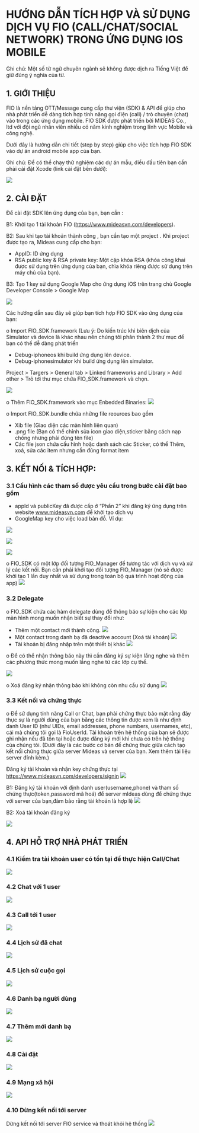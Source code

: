 # HƯỚNG DẪN TÍCH HỢP VÀ SỬ DỤNG DỊCH VỤ FIO (CALL/CHAT/SOCIAL NETWORK) TRONG ỨNG DỤNG IOS MOBILE
Ghi chú: Một số từ ngữ chuyên ngành sẽ không được dịch ra Tiếng Việt để giữ đúng ý nghĩa của từ.

## 1.	GIỚI THIỆU
FIO là nền tảng OTT/Message cung cấp thư viện (SDK) & API để giúp cho nhà phát triển dễ dàng tích hợp tính năng gọi điện (call) / trò chuyện (chat) vào trong các ứng dụng mobile.
FIO SDK được phát triển bởi MIDEAS Co., ltd với đội ngũ nhân viên nhiều có năm kinh nghiệm trong lĩnh vực Mobile và công nghệ.

Dưới đây là hướng dẫn chi tiết (step by step) giúp cho việc tích hợp FIO SDK vào dự án android mobile app của bạn.

Ghi chú: Để có thể chạy thử nghiệm các dự án mẫu, điều đầu tiên bạn cần phải cài đặt Xcode (link cài đặt bên dưới): 

![](https://s32.postimg.org/fiun82h9x/Screen_Shot_2016_07_29_at_9_25_50_AM.png)

## 2.	CÀI ĐẶT
Để cài đặt SDK lên ứng dụng của bạn, bạn cần :

B1: Khởi tạo 1 tài khoản FIO (https://www.mideasvn.com/developers). 

B2: Sau khi tạo tài khoản thành công , bạn cần tạo một project . Khi project được tạo ra, Mideas cung cấp cho bạn:
-	AppID: ID ứng dụng
-	RSA public key & RSA private key: Một cặp khóa RSA (khóa công khai được sử dụng trên ứng dụng của bạn, chìa khóa riêng được sử dụng trên máy chủ của bạn).

B3: Tạo 1 key sử dụng Google Map cho ứng dụng iOS trên trang chủ Google Developer Console > Google Map

![](https://s31.postimg.org/d3y839xkr/Untitled.png)

Các hướng dẫn sau đây sẽ giúp bạn tích hợp FIO SDK vào ứng dụng của bạn:

o	Import FIO_SDK.framework (Lưu ý: Do kiến trúc khi biên dịch của Simulator và device là khác nhau nên chúng tôi phân thành 2 thư mục để bạn có thể dễ dàng phát triển 
-	Debug-iphoneos khi build ứng dụng lên device.
-	Debug-iphonesimulator khi build ứng dụng lên simulator.

Project > Targers > General tab > Linked frameworks and Library > Add other > Trỏ tới thư mục chứa FIO_SDK.framework và chọn.

![](https://s31.postimg.org/cm6dqlzzf/Untitled.png)

o	Thêm FIO_SDK.framework vào mục Enbedded Binaries:
![](https://s31.postimg.org/uketj2d17/Untitled.png)

o	Import FIO_SDK.bundle chứa những file reources bao gồm
-	Xib file (Giao diện các màn hình liên quan)
-	.png file (Bạn có thể chỉnh sửa icon giao diện,sticker bằng cách nạp chồng nhưng phải đúng tên file)
-	Các file json chứa cấu hình hoặc danh sách các Sticker, có thể Thêm, xoá, sửa các item nhưng cần đúng format item

## 3.	KẾT NỐI & TÍCH HỢP:
### 3.1	Cấu hình các tham số được yêu cầu trong bước cài đặt bao gồm
-	appId và publicKey đã được cấp ở “Phần 2” khi đăng ký ứng dụng trên website www.mideasvn.com để khởi tạo dịch vụ
-	GoogleMap key cho việc load bản đồ.
Ví dụ:

![](https://s32.postimg.org/4ntydrxtx/Screen_Shot_2016_07_29_at_9_04_03_AM.png)

![](https://s32.postimg.org/vinldvved/Screen_Shot_2016_07_29_at_9_04_18_AM.png)

![](https://s32.postimg.org/xs1f2dm9h/Screen_Shot_2016_07_29_at_9_04_27_AM.png)

o	FIO_SDK có một lớp đối tượng FIO_Manager để tương tác với dịch vụ và xử lý các kết nối. Bạn cần phải khởi tạo đối tượng FIO_Manager (nó sẽ được khởi tạo 1 lần duy nhất và sử dụng trong toàn bộ quá trình hoạt động của app)
![](https://s31.postimg.org/ktlsxui2j/Screen_Shot_2016_07_29_at_9_06_26_AM.png)

### 3.2	Delegate
o	FIO_SDK chứa các hàm delegate dùng để thông báo sự kiện cho các lớp màn hình mong muốn nhận biết sự thay đổi như:
+ Thêm một contact mới thành công.
![](https://s32.postimg.org/63brvhf4l/Screen_Shot_2016_07_29_at_9_07_42_AM.png)
+ Một contact trong danh bạ đã deactive account (Xoá tài khoản)
![](https://s32.postimg.org/b5gj8rs51/Screen_Shot_2016_07_29_at_9_08_39_AM.png)
+ Tài khoản bị đăng nhập trên một thiết bị khác
![](https://s31.postimg.org/69i1p4ptn/Screen_Shot_2016_07_29_at_9_09_25_AM.png)

o	Để có thể nhận thông báo này thì cần đăng ký sự kiện lắng nghe và thêm các phương thức mong muốn lắng nghe từ các lớp cụ thể.

![](https://s31.postimg.org/mhy9ynoe3/Screen_Shot_2016_07_29_at_9_10_00_AM.png)

o	Xoá đăng ký nhận thông báo khi không còn nhu cầu sử dụng
![](https://s32.postimg.org/3z4lby2ol/Screen_Shot_2016_07_29_at_9_10_21_AM.png)

### 3.3	Kết nối và chứng thực
o	Để sử dụng tính năng Call or Chat, bạn phải chứng thực bảo mật rằng đây thực sự là người dùng của bạn bằng các thông tin được xem là như định danh User ID (như UIDs, email addresses, phone numbers, usernames, etc), cái mà chúng tôi gọi là FioUserId. Tài khoản trên hệ thống của bạn sẽ được ghi nhận nếu đã tồn tại hoặc được đăng ký mới khi chưa có trên hệ thống của chúng tôi. (Dưới đây là các bước cơ bản để chứng thực giữa cách tạọ kết nối chứng thực giữa server Mideas và server của bạn. Xem thêm tài liệu server đính kèm.)

Đăng ký tài khoản và nhận key chứng thực tại https://www.mideasvn.com/developers/signin
![](https://s31.postimg.org/9zt2nd9az/Screen_Shot_2016_07_26_at_2_57_22_PM.png)

B1: Đăng ký tài khoản với định danh user(username,phone) và tham số chứng thực(token,password mã hoá) để server mIdeas dùng để chứng thực với server của bạn,đảm bảo rằng tài khoản là hợp lệ
![](https://s31.postimg.org/hrhp26f6z/Screen_Shot_2016_07_29_at_9_15_48_AM.png)

B2: Xoá tài khoản đăng ký

![](https://s31.postimg.org/gh2f70knf/Screen_Shot_2016_07_29_at_9_16_32_AM.png)

## 4.	API HỖ TRỢ NHÀ PHÁT TRIỂN
### 4.1	Kiểm tra tài khoản user có tồn tại để thực hiện Call/Chat
![](https://s31.postimg.org/7wcb7ml3f/Screen_Shot_2016_07_29_at_9_17_40_AM.png)
### 4.2	Chat với 1 user
![](https://s32.postimg.org/cmun467vp/Screen_Shot_2016_07_29_at_9_18_30_AM.png)
### 4.3	Call tới 1 user
![](https://s31.postimg.org/c8xj3xjej/Screen_Shot_2016_07_29_at_9_19_17_AM.png)
### 4.4	Lịch sử đã chat
![](https://s32.postimg.org/cor4sljv9/Screen_Shot_2016_07_29_at_9_19_57_AM.png)
### 4.5	Lịch sử cuộc gọi
![](https://s32.postimg.org/vwitezmo5/Screen_Shot_2016_07_29_at_9_20_25_AM.png)
### 4.6	Danh bạ người dùng
![](https://s31.postimg.org/hlz8kiazv/Screen_Shot_2016_07_29_at_9_21_03_AM.png)
### 4.7	Thêm mới danh bạ
![](https://s31.postimg.org/gdlgt7iuz/Screen_Shot_2016_07_29_at_9_21_30_AM.png)
### 4.8	Cài đặt
![](https://s31.postimg.org/s0l74wdqj/Screen_Shot_2016_07_29_at_9_22_10_AM.png)
### 4.9	Mạng xã hội
![](https://s32.postimg.org/66rx58hlh/Screen_Shot_2016_07_29_at_9_22_44_AM.png)
### 4.10 Dừng kết nối tới server
Dừng kết nối tới server FIO service và thoát khỏi hệ thống
![](https://s32.postimg.org/b11oc8yqd/Screen_Shot_2016_07_29_at_9_24_00_AM.png)



